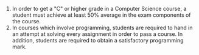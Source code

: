 1. In order to get a "C" or higher grade in a Computer Science course, a student must achieve at least 50% average in the exam components of the course.
2. In courses which involve programming, students are required to hand in an attempt at solving every assignment in order to pass a course. In addition, students are required to obtain a satisfactory programming mark.

